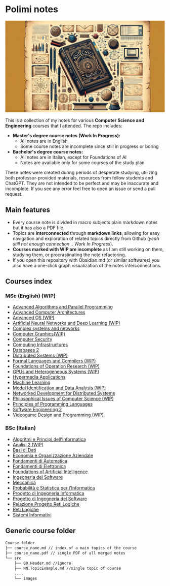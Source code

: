 # Polimi notes 

![](cover.jpg)

This is a collection of my notes for various **Computer Science and Engineering** courses that I attended. The repo includes:

- **Master's degree course notes (Work In Progress):**
    - All notes are in English
    - Some course notes are incomplete since still in progress or boring 
- **Bachelor's degree course notes:**
	- All notes are in Italian, except for Foundations of AI
    - Notes are available only for some courses of the study plan

These notes were created during periods of desperate studying, utilizing both professor-provided materials, resources from fellow students and ChatGPT. They are not intended to be perfect and may be inaccurate and incomplete. If you see any error feel free to open an issue or send a pull request.

## Main features 

- Every course note is divided in macro subjects plain markdown notes but it has also a PDF file.
- Topics are **interconnected** through **markdown links**, allowing for easy navigation and exploration of related topics directly from Github (*yeah still not enough connection .. Work In Progress*).
- **Courses marked with WIP are incomplete** as I am still working on them, studying them, or procrastinating the note refactoring.
- If you open this repository with Obsidian.md (or similar softwares) you also have a one-click graph visualization of the notes interconnections.

## Courses index

### MSc (English) (WIP)

* [Advanced Algorithms and Parallel Programming](Advanced%20Algorithms%20and%20Parallel%20Programming)
* [Advanced Computer Architectures](Advanced%20Computer%20Architectures)
* [Advanced OS (WIP)](Advanced%20OS%20)
* [Artificial Neural Networks and Deep Learning (WIP)](Artificial%20Neural%20Networks%20and%20Deep%20Learning%20)
* [Complex systems and networks](Complex%20systems%20and%20networks)
* [Computer Graphics(WIP)](Computer%20Graphics)
* [Computer Security](Computer%20Security)
* [Computing Infrastructures](Computing%20Infrastructures)
* [Databases 2](Databases%202)
* [Distributed Systems (WIP)](Distributed%20Systems%20)
* [Formal Languages and Compilers (WIP)](Formal%20Languages%20and%20Compilers%20)
* [Foundations of Operation Research (WIP)](Foundations%20of%20Operation%20Research%20)
* [GPUs and Heterogeneous Systems (WIP)](GPUs%20and%20Heterogeneous%20Systems%20)
* [Hypermedia Applications](Hypermedia%20Applications)
* [Machine Learning](Machine%20Learning%20)
* [Model Identification and Data Analysis (WIP)](Model%20Identification%20and%20Data%20Analysis%20)
* [Networked Development for Distributed Systems](Networked%20Development%20for%20Distributed%20Systems)
* [Philosophical Issues of Computer Science (WIP)](Philosophical%20Issues%20of%20Computer%20Science%20)
* [Principles of Programming Languages](Principles%20of%20Programming%20Languages)
* [Software Engineering 2](Software%20Engineering%202)
* [Videogame Design and Programming (WIP)](Videogame%20Design%20and%20Programming%20)

### BSc (Italian)

* [Algoritmi e Principi dell'Informatica](Algoritmi%20e%20Principi%20dell'Informatica)
* [Analisi 2 (WIP)](Analisi%202%20)
* [Basi di Dati](Basi%20di%20Dati)
* [Economia e Organizzazione Aziendale](Economia%20e%20Organizzazione%20Aziendale)
* [Fondamenti di Automatica](Fondamenti%20di%20Automatica)
* [Fondamenti di Elettronica](Fondamenti%20di%20Elettronica)
* [Foundations of Artificial Intelligence](Foundations%20of%20Artificial%20Intelligence)
* [Ingegneria del Software](Ingegneria%20del%20Software)
* [Meccanica](Meccanica)
* [Probabilità e Statistica per l'Informatica](Probabilità%20e%20Statistica%20per%20l'Informatica)
* [Progetto di Ingegneria Informatica](Progetto%20di%20Ingegneria%20Informatica)
* [Progetto di Ingegneria del Software](Progetto%20di%20Ingegneria%20del%20Software)
* [Relazione Progetto Reti Logiche](Relazione%20Progetto%20Reti%20Logiche)
* [Reti Logiche](Reti%20Logiche)
* [Sistemi Informativi](Sistemi%20Informativi)

## Generic course folder 

````
Course folder
├── course_name.md // index of a main topics of the course
├── course_name.pdf // single PDF of all merged notes
└── src 
    ├── 00.Header.md //ignore
    ├── NN.TopicExample.md //single topic of course
    ....
    └── images 
````
